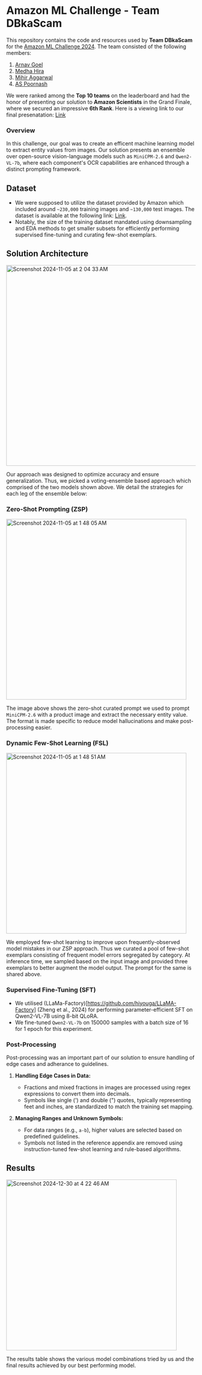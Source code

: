 # Amazon ML Challenge - Team DBkaScam

This repository contains the code and resources used by **Team DBkaScam** for the [Amazon ML Challenge 2024](https://unstop.com/hackathons/amazon-ml-challenge-amazon-1100713). The team consisted of the following members:
1. [Arnav Goel](https://arnav10goel.github.io/)
2. [Medha Hira](https://medhahira.github.io/)
3. [Mihir Aggarwal](https://www.linkedin.com/in/mihir-agarwal-33b913188/?originalSubdomain=in)
4. [AS Poornash](https://www.linkedin.com/in/a-s-poornash-4973a2240/)

We were ranked among the **Top 10 teams** on the leaderboard and had the honor of presenting our solution to **Amazon Scientists** in the Grand Finale, where we secured an impressive **6th Rank**. Here is a viewing link to our final presenatation: [Link](https://www.canva.com/design/DAGRau30tRI/06v7kPdBwb99GDjsiv1fcg/edit?utm_content=DAGRau30tRI&utm_campaign=designshare&utm_medium=link2&utm_source=sharebutton)

### Overview

In this challenge, our goal was to create an efficent machine learning model to extract entity values from images. Our solution presents an ensemble over open-source vision-language models such as `MiniCPM-2.6` and `Qwen2-VL-7b`, where each component's OCR capabilities are enhanced through a distinct prompting framework.

## Dataset

- We were supposed to utilize the dataset provided by Amazon which included around `~230,000` training images and `~130,000` test images. The dataset is available at the following link: [Link](https://www.kaggle.com/datasets/abhishekgautam12/amazon-ml-challenge-2024).
- Notably, the size of the training dataset mandated using downsampling and EDA methods to get smaller subsets for efficiently performing supervised fine-tuning and curating few-shot exemplars.

## Solution Architecture
<img width="532" alt="Screenshot 2024-11-05 at 2 04 33 AM" src="https://github.com/user-attachments/assets/3bd6ec5c-85f7-41df-a5b6-c7129c320b8f">

Our approach was designed to optimize accuracy and ensure generalization. Thus, we picked a voting-ensemble based approach which comprised of the two models shown above. We detail the strategies for each leg of the ensemble below:

### Zero-Shot Prompting (ZSP)
<img width="479" alt="Screenshot 2024-11-05 at 1 48 05 AM" src="https://github.com/user-attachments/assets/28f55996-aff3-47c5-b13d-599978f9984f">

The image above shows the zero-shot curated prompt we used to prompt `MiniCPM-2.6` with a product image and extract the necessary entity value. The format is made specific to reduce model hallucinations and make post-processing easier.

### Dynamic Few-Shot Learning (FSL)
<img width="479" alt="Screenshot 2024-11-05 at 1 48 51 AM" src="https://github.com/user-attachments/assets/2ff2e278-d3ee-4c2a-8f1c-f87869c0de35">

We employed few-shot learning to improve upon frequently-observed model mistakes in our ZSP approach. Thus we curated a pool of few-shot exemplars consisting of frequent model errors segregated by category. At inference time, we sampled based on the input image and provided three exemplars to better augment the model output. The prompt for the same is shared above.

### Supervised Fine-Tuning (SFT)
- We utilised (LLaMa-Factory)[https://github.com/hiyouga/LLaMA-Factory] (Zheng et al., 2024) for performing parameter-efficient SFT on Qwen2-VL-7B using 8-bit QLoRA.
- We fine-tuned `Qwen2-VL-7b` on 150000 samples with a batch size of 16 for 1 epoch for this experiment.

### Post-Processing
Post-processing was an important part of our solution to ensure handling of edge cases and adherance to guidelines.

1. **Handling Edge Cases in Data:**  
   - Fractions and mixed fractions in images are processed using regex expressions to convert them into decimals.  
   - Symbols like single (') and double (") quotes, typically representing feet and inches, are standardized to match the training set mapping.

2. **Managing Ranges and Unknown Symbols:**  
   - For data ranges (e.g., `a-b`), higher values are selected based on predefined guidelines.  
   - Symbols not listed in the reference appendix are removed using instruction-tuned few-shot learning and rule-based algorithms.  

## Results
<img width="453" alt="Screenshot 2024-12-30 at 4 22 46 AM" src="https://github.com/user-attachments/assets/2eaee579-a0c9-4daf-95d5-ed7c70d80d36" />

The results table shows the various model combinations tried by us and the final results achieved by our best performing model.
